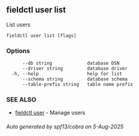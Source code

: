 ## fieldctl user list

List users

```
fieldctl user list [flags]
```

### Options

```
      --db string             database DSN
      --driver string         database driver
  -h, --help                  help for list
      --schema string         database schema
      --table-prefix string   table name prefix
```

### SEE ALSO

* [fieldctl user](fieldctl_user.md)	 - Manage users

###### Auto generated by spf13/cobra on 5-Aug-2025
